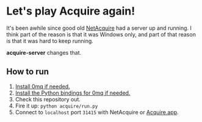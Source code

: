 Let's play Acquire again!
=========================

It's been awhile since good old [NetAcquire](http://www3.telus.net/kensit/NetAcquire/) had a server up and running. I think part of the reason is that it was Windows only, and part of that reason is that it was hard to keep running.

**acquire-server** changes that.


How to run
----------

  1. [Install 0mq if needed.](http://www.zeromq.org/intro:get-the-software)
  2. [Install the Python bindings for 0mq if needed.](http://www.zeromq.org/bindings:python)
  3. Check this repository out.
  4. Fire it up: `python acquire/run.py`
  5. Connect to `localhost` port `31415` with NetAcquire or [Acquire.app](http://nolanw.ca/acquire).
